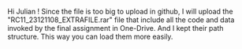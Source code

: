 Hi Julian ! Since the file is too big to upload in github, I will upload the "RC11_23121108_EXTRAFILE.rar" file that include all the code and data invoked by the final assignment in One-Drive. And I kept their path structure. This way you can load them more easily.
